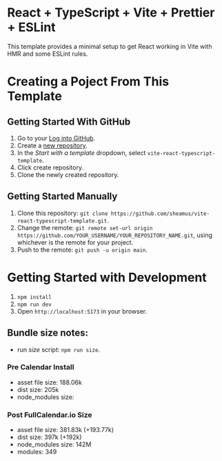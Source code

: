 # React + TypeScript + Vite + Prettier + ESLint

This template provides a minimal setup to get React working in Vite with HMR and some ESLint rules.

# Creating a Poject From This Template

## Getting Started With GitHub

1. Go to your [Log into GitHub](https://github.com/login).
2. Create a [new repository](https://github.com/new).
3. In the _Start with a template_ dropdown, select `vite-react-typescript-template`.
4. Click create repository.
5. Clone the newly created repository.

## Getting Started Manually

1. Clone this repository: `git clone https://github.com/sheamus/vite-react-typescript-template.git`.
2. Change the remote: `git remote set-url origin https://github.com/YOUR_USERNAME/YOUR_REPOSITORY_NAME.git`, using whichever is the remote for your project.
3. Push to the remote: `git push -u origin main`.

# Getting Started with Development

1. `npm install`
2. `npm run dev`
3. Open `http://localhost:5173` in your browser.

## Bundle size notes:

- run _size_ script: `npm run size`.

### Pre Calendar Install

- asset file size: 188.06k
- dist size: 205k
- node_modules size:

### Post FullCalendar.io Size

- asset file size: 381.83k (+193.77k)
- dist size: 397k (+192k)
- node_modules size: 142M
- modules: 349
